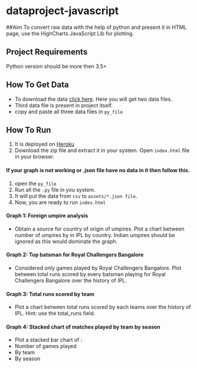 # dataproject-javascript

##Aim
To convert raw data with the help of python and present it in HTML page, use the HighCharts JavaScript Lib for plotting.

## Project Requirements
Python version should be more then 3.5+

## How To Get Data
- To download the data [click here](https://www.kaggle.com/manasgarg/ipl/version/5). Here you will get two data files.
- Third data file is present in project itself.
- copy and paste all three data files in `py_file`


## How To Run
1. It is deployed on [Heroku](https://data-plot-js.herokuapp.com/)
1. Download the zip file and extract it in your system. Open `index.html` file in your browser.

#### If your graph is not working or .json file have no data in it then follow this.
1. open the `py_file`
1. Run all the `.py` file in you system.
1. It will put the data from `csv` to `assets/*.json file`.
1. Now, you are ready to run `index.html`

#### Graph 1: Foreign umpire analysis
- Obtain a source for country of origin of umpires. Plot a chart between number of umpires by in IPL by country. Indian umpires should be ignored as this would dominate the graph.

#### Graph 2: Top batsman for Royal Challengers Bangalore
- Considered only games played by Royal Challengers Bangalore. Plot between total runs scored by every batsman playing for Royal Challengers Bangalore over the history of IPL.

#### Graph 3: Total runs scored by team
- Plot a chart between total runs scored by each teams over the history of IPL. Hint: use the total_runs field.

#### Graph 4: Stacked chart of matches played by team by season

- Plot a stacked bar chart of :
- Number of games played
- By team
- By season
